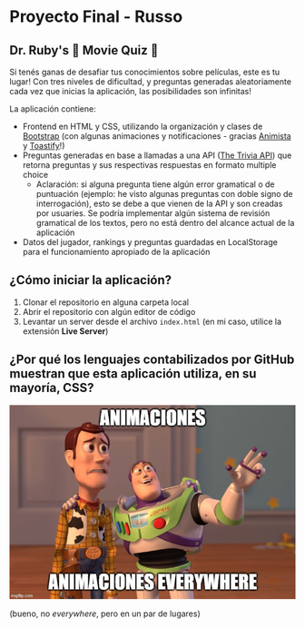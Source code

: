 # Proyecto Final - Russo

## Dr. Ruby's 🎥 Movie Quiz 🎥
Si tenés ganas de desafiar tus conocimientos sobre películas, este es tu lugar! Con tres niveles de dificultad, y preguntas generadas aleatoriamente cada vez que inicias la aplicación, las posibilidades son infinitas!

La aplicación contiene:
- Frontend en HTML y CSS, utilizando la organización y clases de [Bootstrap](https://getbootstrap.com/docs/5.3/getting-started/introduction/) (con algunas animaciones y notificaciones - gracias [Animista](https://animista.net/) y [Toastify](https://apvarun.github.io/toastify-js/)!)
- Preguntas generadas en base a llamadas a una API ([The Trivia API](https://the-trivia-api.com/docs/)) que retorna preguntas y sus respectivas respuestas en formato multiple choice
    - Aclaración: si alguna pregunta tiene algún error gramatical o de puntuación (ejemplo: he visto algunas preguntas con doble signo de interrogación), esto se debe a que vienen de la API y son creadas por usuaries. Se podría implementar algún sistema de revisión gramatical de los textos, pero no está dentro del alcance actual de la aplicación
- Datos del jugador, rankings y preguntas guardadas en LocalStorage para el funcionamiento apropiado de la aplicación

## ¿Cómo iniciar la aplicación?
1. Clonar el repositorio en alguna carpeta local
2. Abrir el repositorio con algún editor de código
3. Levantar un server desde el archivo `index.html` (en mi caso, utilice la extensión **Live Server**)

## ¿Por qué los lenguajes contabilizados por GitHub muestran que esta aplicación utiliza, en su mayoría, CSS?
![Meme picture](/images/meme-everywhere.jpg "X, X Everywhere Meme")

(bueno, no *everywhere*, pero en un par de lugares)